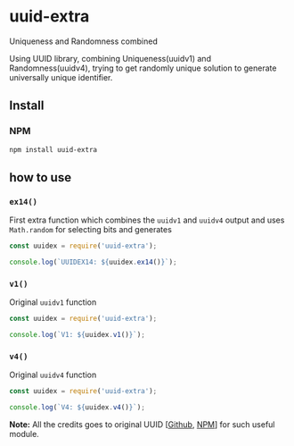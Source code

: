# uuid-extra
Uniqueness and Randomness combined

Using UUID library, combining Uniqueness(uuidv1) and Randomness(uuidv4), trying to get randomly unique solution to generate universally unique identifier. 


## Install

### NPM
```sh
npm install uuid-extra
```


## how to use 

### `ex14()`
First extra function which combines the `uuidv1` and `uuidv4` output and uses `Math.random` for selecting bits and generates 

```js
const uuidex = require('uuid-extra');

console.log(`UUIDEX14: ${uuidex.ex14()}`);
```

### `v1()`
Original `uuidv1` function

```js
const uuidex = require('uuid-extra');

console.log(`V1: ${uuidex.v1()}`);
```

### `v4()`
Original `uuidv4` function

```js
const uuidex = require('uuid-extra');

console.log(`V4: ${uuidex.v4()}`);
```


**Note:** All the credits goes to original UUID [[Github](https://github.com/kelektiv/node-uuid "Github"), [NPM](https://www.npmjs.com/package/uuid "NPM")] for such useful module.